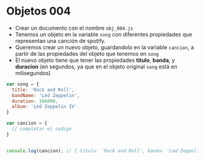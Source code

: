 # Objetos 004

* Crear un documento con el nombre `obj_004.js`
* Tenemos un objeto en la variable `song` con diferentes propiedades que representan una canción de spotify.
* Queremos crear un nuevo objeto, guardandolo en la variable `cancion`, a partir de las propiedades del objeto que tenemos en `song`
* El nuevo objeto tiene que tener las propiedades **titulo**, **banda**, y **duracion** (en segundos, ya que en el objeto original `song` está en milisegundos)

```js
var song = {
  title: 'Rock and Roll',
  bandName: 'Led Zeppelin',
  duration: 166000,
  album: 'Led Zeppelin IV'
}

var cancion = {
  // completar el codigo
}


console.log(cancion); // { titulo: 'Rock and Roll', banda: 'Led Zeppelin', duracion: 166 }
```